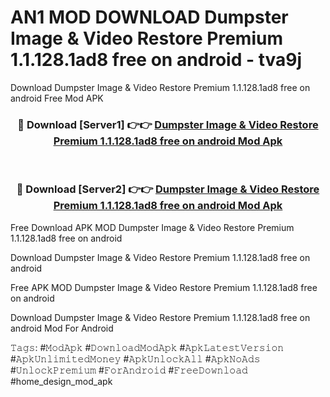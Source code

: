 # AN1 MOD DOWNLOAD Dumpster Image & Video Restore Premium 1.1.128.1ad8 free on android - tva9j
Download Dumpster Image & Video Restore Premium 1.1.128.1ad8 free on android Free Mod APK

<div align="center">
<h3>🔴 Download [Server1] 👉👉 <a href="https://apk-comot.site?title=Dumpster_Image_&_Video_Restore_Premium_1.1.128.1ad8_free_on_android">Dumpster Image & Video Restore Premium 1.1.128.1ad8 free on android Mod Apk</a></h3><br>

<h3>🔴 Download [Server2] 👉👉 <a href="https://apk-comot.site?title=Dumpster_Image_&_Video_Restore_Premium_1.1.128.1ad8_free_on_android">Dumpster Image & Video Restore Premium 1.1.128.1ad8 free on android Mod Apk</a></h3>
</div>


Free Download APK MOD Dumpster Image & Video Restore Premium 1.1.128.1ad8 free on android

Download Dumpster Image & Video Restore Premium 1.1.128.1ad8 free on android 

Free APK MOD Dumpster Image & Video Restore Premium 1.1.128.1ad8 free on android 

Download Dumpster Image & Video Restore Premium 1.1.128.1ad8 free on android Mod For Android

𝚃𝚊𝚐𝚜: #𝙼𝚘𝚍𝙰𝚙𝚔 #𝙳𝚘𝚠𝚗𝚕𝚘𝚊𝚍𝙼𝚘𝚍𝙰𝚙𝚔 #𝙰𝚙𝚔𝙻𝚊𝚝𝚎𝚜𝚝𝚅𝚎𝚛𝚜𝚒𝚘𝚗 #𝙰𝚙𝚔𝚄𝚗𝚕𝚒𝚖𝚒𝚝𝚎𝚍𝙼𝚘𝚗𝚎𝚢 #𝙰𝚙𝚔𝚄𝚗𝚕𝚘𝚌𝚔𝙰𝚕𝚕 #𝙰𝚙𝚔𝙽𝚘𝙰𝚍𝚜 #𝚄𝚗𝚕𝚘𝚌𝚔𝙿𝚛𝚎𝚖𝚒𝚞𝚖 #𝙵𝚘𝚛𝙰𝚗𝚍𝚛𝚘𝚒𝚍 #𝙵𝚛𝚎𝚎𝙳𝚘𝚠𝚗𝚕𝚘𝚊𝚍 #home_design_mod_apk